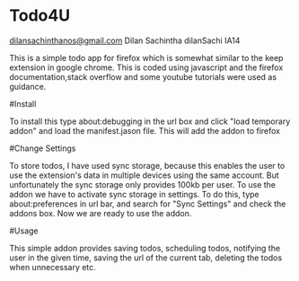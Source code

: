 # Todo4U
dilansachinthanos@gmail.com Dilan Sachintha dilanSachi IA14

This is a simple todo app for firefox which is somewhat similar to the keep extension in google chrome.
This is coded using javascript and the firefox documentation,stack overflow and some youtube tutorials were used as guidance.

#Install

To install this type about:debugging in the url box and click "load temporary addon" and load the manifest.jason file.
This will add the addon to firefox

#Change Settings

To store todos, I have used sync storage, because this enables the user to use the extension's data in multiple devices using the same account. But unfortunately the sync storage only provides 100kb per user. To use the addon we have to activate sync storage in settings.
To do this, type about:preferences in url bar, and search for "Sync Settings" and check the addons box. Now we are ready to use the addon.

#Usage

This simple addon provides saving todos, scheduling todos, notifying the user in the given time, saving the url of the current tab, deleting the todos when unnecessary etc.

